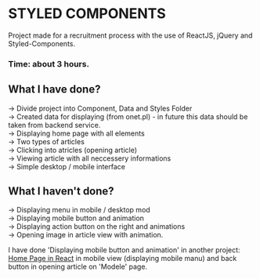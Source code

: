 # STYLED COMPONENTS

Project made for a recruitment process with the use of ReactJS, jQuery and Styled-Components.

### Time: about 3 hours.

## What I have done?
-> Divide project into Component, Data and Styles Folder\
-> Created data for displaying (from onet.pl) - in future this data should be taken from backend service.\
-> Displaying home page with all elements\
-> Two types of articles\
-> Clicking into atricles (opening article)\
-> Viewing article with all neccessery informations\
-> Simple desktop / mobile interface

## What I haven't done?
-> Displaying menu in mobile / desktop mod\
-> Displaying mobile button and animation\
-> Displaying action button on the right and animations\
-> Opening image in article view with animation.

I have done 'Displaying mobile button and animation' in  another project: [Home Page in React](http://kkucharczyk.pl/react/#/) in mobile view (displaying mobile manu) and back button in opening article on 'Modele' page.
